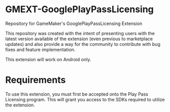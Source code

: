 # GMEXT-GooglePlayPassLicensing
Repository for GameMaker's GooglePlayPassLicensing Extension

This repository was created with the intent of presenting users with the latest version available of the extension (even previous to marketplace updates) and also provide a way for the community to contribute with bug fixes and feature implementation.

This extension will work on Android only.

# Requirements

To use this extension, you must first be accepted onto the Play Pass Licensing program. This will grant you access to the SDKs required to utilize the extension.
